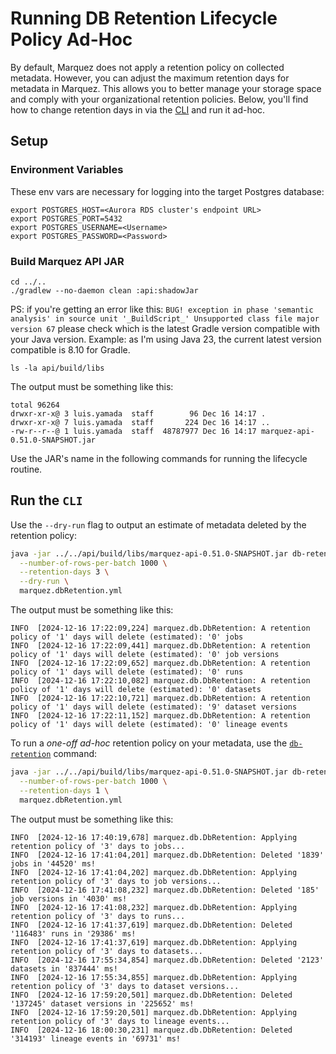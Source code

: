 # Running DB Retention Lifecycle Policy Ad-Hoc

By default, Marquez does not apply a retention policy on collected metadata. However, you can adjust the maximum retention days for metadata in Marquez. This allows you to better manage your storage space and comply with your organizational retention policies. Below, you'll find how to change retention days in via the [CLI](https://github.com/MarquezProject/marquez/tree/main/api/src/main/java/marquez/cli) and run it ad-hoc.


## Setup
### Environment Variables
These env vars are necessary for logging into the target Postgres database:
```
export POSTGRES_HOST=<Aurora RDS cluster's endpoint URL>
export POSTGRES_PORT=5432
export POSTGRES_USERNAME=<Username>
export POSTGRES_PASSWORD=<Password>
```

### Build Marquez API JAR
```
cd ../..
./gradlew --no-daemon clean :api:shadowJar
```
PS: if you're getting an error like this: `BUG! exception in phase 'semantic analysis' in source unit '_BuildScript_' Unsupported class file major version 67` please check which is the latest Gradle version compatible with your Java version. Example: as I'm using Java 23, the current latest version compatible is 8.10 for Gradle.

```
ls -la api/build/libs
```
The output must be something like this:
```
total 96264
drwxr-xr-x@ 3 luis.yamada  staff        96 Dec 16 14:17 .
drwxr-xr-x@ 7 luis.yamada  staff       224 Dec 16 14:17 ..
-rw-r--r--@ 1 luis.yamada  staff  48787977 Dec 16 14:17 marquez-api-0.51.0-SNAPSHOT.jar
```
Use the JAR's name in the following commands for running the lifecycle routine.

## Run the **`CLI`**

Use the `--dry-run` flag to output an estimate of metadata deleted by the retention policy:

```bash
java -jar ../../api/build/libs/marquez-api-0.51.0-SNAPSHOT.jar db-retention \
  --number-of-rows-per-batch 1000 \
  --retention-days 3 \
  --dry-run \
  marquez.dbRetention.yml
```
The output must be something like this:
```
INFO  [2024-12-16 17:22:09,224] marquez.db.DbRetention: A retention policy of '1' days will delete (estimated): '0' jobs
INFO  [2024-12-16 17:22:09,441] marquez.db.DbRetention: A retention policy of '1' days will delete (estimated): '0' job versions
INFO  [2024-12-16 17:22:09,652] marquez.db.DbRetention: A retention policy of '1' days will delete (estimated): '0' runs
INFO  [2024-12-16 17:22:10,082] marquez.db.DbRetention: A retention policy of '1' days will delete (estimated): '0' datasets
INFO  [2024-12-16 17:22:10,721] marquez.db.DbRetention: A retention policy of '1' days will delete (estimated): '9' dataset versions
INFO  [2024-12-16 17:22:11,152] marquez.db.DbRetention: A retention policy of '1' days will delete (estimated): '0' lineage events
```

To run a  _one-off_ _ad-hoc_ retention policy on your metadata, use the [`db-retention`](https://github.com/MarquezProject/marquez/blob/main/api/src/main/java/marquez/cli/DbRetentionCommand.java) command:

```bash
java -jar ../../api/build/libs/marquez-api-0.51.0-SNAPSHOT.jar db-retention \
  --number-of-rows-per-batch 1000 \
  --retention-days 1 \
  marquez.dbRetention.yml
```
The output must be something like this:
```
INFO  [2024-12-16 17:40:19,678] marquez.db.DbRetention: Applying retention policy of '3' days to jobs...
INFO  [2024-12-16 17:41:04,201] marquez.db.DbRetention: Deleted '1839' jobs in '44520' ms!
INFO  [2024-12-16 17:41:04,202] marquez.db.DbRetention: Applying retention policy of '3' days to job versions...
INFO  [2024-12-16 17:41:08,232] marquez.db.DbRetention: Deleted '185' job versions in '4030' ms!
INFO  [2024-12-16 17:41:08,232] marquez.db.DbRetention: Applying retention policy of '3' days to runs...
INFO  [2024-12-16 17:41:37,619] marquez.db.DbRetention: Deleted '116483' runs in '29386' ms!
INFO  [2024-12-16 17:41:37,619] marquez.db.DbRetention: Applying retention policy of '3' days to datasets...
INFO  [2024-12-16 17:55:34,854] marquez.db.DbRetention: Deleted '2123' datasets in '837444' ms!
INFO  [2024-12-16 17:55:34,855] marquez.db.DbRetention: Applying retention policy of '3' days to dataset versions...
INFO  [2024-12-16 17:59:20,501] marquez.db.DbRetention: Deleted '137245' dataset versions in '225652' ms!
INFO  [2024-12-16 17:59:20,501] marquez.db.DbRetention: Applying retention policy of '3' days to lineage events...
INFO  [2024-12-16 18:00:30,231] marquez.db.DbRetention: Deleted '314193' lineage events in '69731' ms!
```